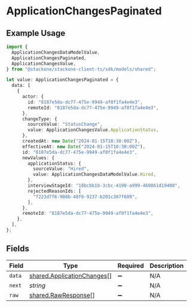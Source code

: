 # ApplicationChangesPaginated

## Example Usage

```typescript
import {
  ApplicationChangesDataModelValue,
  ApplicationChangesPaginated,
  ApplicationChangesValue,
} from "@stackone/stackone-client-ts/sdk/models/shared";

let value: ApplicationChangesPaginated = {
  data: [
    {
      actor: {
        id: "8187e5da-dc77-475e-9949-af0f1fa4e4e3",
        remoteId: "8187e5da-dc77-475e-9949-af0f1fa4e4e3",
      },
      changeType: {
        sourceValue: "StatusChange",
        value: ApplicationChangesValue.ApplicationStatus,
      },
      createdAt: new Date("2024-01-15T10:30:00Z"),
      effectiveAt: new Date("2024-01-15T10:30:00Z"),
      id: "8187e5da-dc77-475e-9949-af0f1fa4e4e3",
      newValues: {
        applicationStatus: {
          sourceValue: "Hired",
          value: ApplicationChangesDataModelValue.Hired,
        },
        interviewStageId: "18bcbb1b-3cbc-4198-a999-460861d19480",
        rejectedReasonIds: [
          "f223d7f6-908b-48f0-9237-b201c307f609",
        ],
      },
      remoteId: "8187e5da-dc77-475e-9949-af0f1fa4e4e3",
    },
  ],
};
```

## Fields

| Field                                                                           | Type                                                                            | Required                                                                        | Description                                                                     |
| ------------------------------------------------------------------------------- | ------------------------------------------------------------------------------- | ------------------------------------------------------------------------------- | ------------------------------------------------------------------------------- |
| `data`                                                                          | [shared.ApplicationChanges](../../../sdk/models/shared/applicationchanges.md)[] | :heavy_minus_sign:                                                              | N/A                                                                             |
| `next`                                                                          | *string*                                                                        | :heavy_minus_sign:                                                              | N/A                                                                             |
| `raw`                                                                           | [shared.RawResponse](../../../sdk/models/shared/rawresponse.md)[]               | :heavy_minus_sign:                                                              | N/A                                                                             |